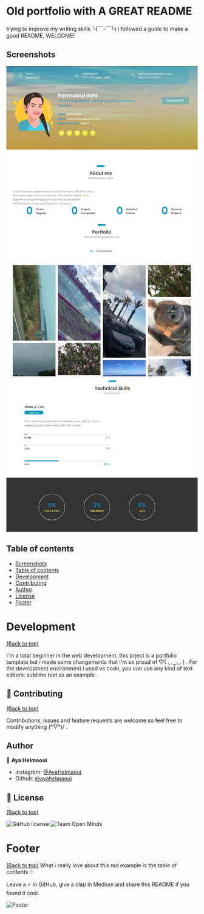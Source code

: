 # Old portfolio with A GREAT README
trying to improve my writing skills └(￣-￣└) i followed a guide to make a good README, WELCOME!

## Screenshots

<img src="screenshots\prt scr.PNG"/>

<img src="screenshots\prt scr 2.PNG"/>

<img src="screenshots\prt scr 3.PNG"/>

## Table of contents

- [Screenshots](#Screenshots)
- [Table of contents](#table-of-contents)
- [Development](#development)
- [Contributing](#Contributing)
- [Author](#Author)
- [License](#license)
- [Footer](#footer)


# Development
[(Back to top)](#table-of-contents)

I'm a total beginner in the web development, this prject is a portfolio template but i made some changements that i'm so proud of ♡( ◡‿◡ ) .
For the development environment i used vs code, you can use any kind of text editors: sublime text as an example .

## 🤝 Contributing
[(Back to top)](#table-of-contents)

Contributions, issues and feature requests are welcome so feel free to modify anything (°▽°)/ .

## Author

👤 **Aya Helmaoui**

- instagram: [@AyaHelmaoui](https://twitter.com/AyaHelmaoui)
- Github: [@ayahelmaoui](https://github.com/ayahelmaoui)

## 📝 License
[(Back to top)](#table-of-contents)

![GitHub license](https://img.shields.io/github/license/Ayahelmaoui/portfolio.svg)
![Team Open Minds](https://img.shields.io/badge/Members%20of-Team%20Open%20Minds-blue.svg?color=0099CC)


# Footer
[(Back to top)](#table-of-contents)
What i really love about this md example is the table of contents :sparkles: 

Leave a ⭐️ in GitHub, give a clap in Medium and share this README if you found it cool.

![Footer](https://github.com/navendu-pottekkat/awesome-readme/blob/master/fooooooter.png)
